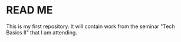 # READ ME

This is my first repository. It will contain work from the seminar "Tech Basics II" that I am attending.

